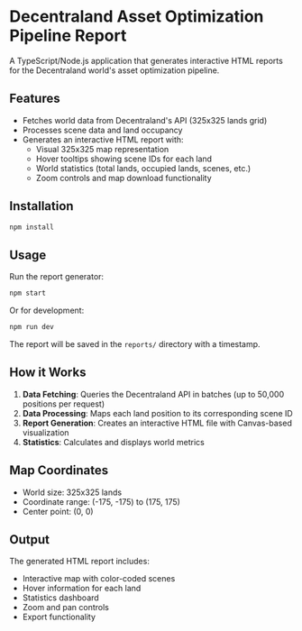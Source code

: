 # Decentraland Asset Optimization Pipeline Report

A TypeScript/Node.js application that generates interactive HTML reports for the Decentraland world's asset optimization pipeline.

## Features

- Fetches world data from Decentraland's API (325x325 lands grid)
- Processes scene data and land occupancy
- Generates an interactive HTML report with:
  - Visual 325x325 map representation
  - Hover tooltips showing scene IDs for each land
  - World statistics (total lands, occupied lands, scenes, etc.)
  - Zoom controls and map download functionality

## Installation

```bash
npm install
```

## Usage

Run the report generator:

```bash
npm start
```

Or for development:

```bash
npm run dev
```

The report will be saved in the `reports/` directory with a timestamp.

## How it Works

1. **Data Fetching**: Queries the Decentraland API in batches (up to 50,000 positions per request)
2. **Data Processing**: Maps each land position to its corresponding scene ID
3. **Report Generation**: Creates an interactive HTML file with Canvas-based visualization
4. **Statistics**: Calculates and displays world metrics

## Map Coordinates

- World size: 325x325 lands
- Coordinate range: (-175, -175) to (175, 175)
- Center point: (0, 0)

## Output

The generated HTML report includes:
- Interactive map with color-coded scenes
- Hover information for each land
- Statistics dashboard
- Zoom and pan controls
- Export functionality